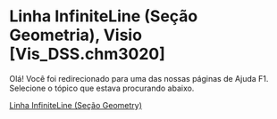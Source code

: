 
# Linha InfiniteLine (Seção Geometria), Visio [Vis_DSS.chm3020]

Olá! Você foi redirecionado para uma das nossas páginas de Ajuda F1. Selecione o tópico que estava procurando abaixo.

[Linha InfiniteLine (Seção Geometry)](http://msdn.microsoft.com/library/55942a42-5e88-2f6b-69f8-405ce406fcaf%28Office.15%29.aspx)
